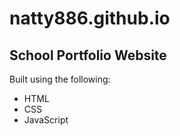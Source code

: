 # natty886.github.io
## School Portfolio Website
Built using the following:
* HTML 
* CSS
* JavaScript
